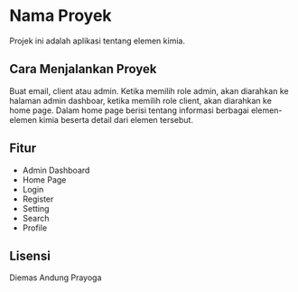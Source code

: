 # Nama Proyek
Projek ini adalah aplikasi tentang elemen kimia.
## Cara Menjalankan Proyek
Buat email, client atau admin. Ketika memilih role admin, akan diarahkan ke halaman admin dashboar, ketika memilih role client, akan diarahkan ke home page. 
Dalam home page berisi tentang informasi berbagai elemen-elemen kimia beserta detail dari elemen tersebut.

## Fitur
- Admin Dashboard
- Home Page
- Login
- Register
- Setting
- Search
- Profile

## Lisensi
Diemas Andung Prayoga

